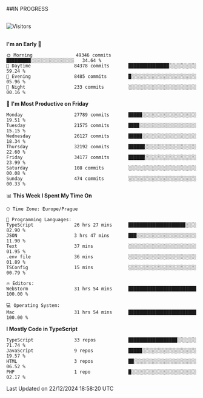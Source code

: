 ##IN PROGRESS
##
![Visitors](https://komarev.com/ghpvc/?username=petrbui&style=for-the-badge&label=Visitors+👀)



##
<!--
[![My GitHub stats](https://github-readme-stats.vercel.app/api?username=petrbui&theme=github_dark)](https://github.com/anuraghazra/github-readme-stats)

[![My wakatime stats](https://github-readme-stats.vercel.app/api/wakatime?username=petrbui&theme=github_dark)](https://github.com/anuraghazra/github-readme-stats)
-->
<!--START_SECTION:waka-->
**I'm an Early 🐤** 

```text
🌞 Morning                49346 commits       █████████░░░░░░░░░░░░░░░░   34.64 % 
🌆 Daytime                84378 commits       ███████████████░░░░░░░░░░   59.24 % 
🌃 Evening                8485 commits        █░░░░░░░░░░░░░░░░░░░░░░░░   05.96 % 
🌙 Night                  233 commits         ░░░░░░░░░░░░░░░░░░░░░░░░░   00.16 % 
```
📅 **I'm Most Productive on Friday** 

```text
Monday                   27789 commits       █████░░░░░░░░░░░░░░░░░░░░   19.51 % 
Tuesday                  21575 commits       ████░░░░░░░░░░░░░░░░░░░░░   15.15 % 
Wednesday                26127 commits       █████░░░░░░░░░░░░░░░░░░░░   18.34 % 
Thursday                 32192 commits       ██████░░░░░░░░░░░░░░░░░░░   22.60 % 
Friday                   34177 commits       ██████░░░░░░░░░░░░░░░░░░░   23.99 % 
Saturday                 108 commits         ░░░░░░░░░░░░░░░░░░░░░░░░░   00.08 % 
Sunday                   474 commits         ░░░░░░░░░░░░░░░░░░░░░░░░░   00.33 % 
```


📊 **This Week I Spent My Time On** 

```text
🕑︎ Time Zone: Europe/Prague

💬 Programming Languages: 
TypeScript               26 hrs 27 mins      █████████████████████░░░░   82.90 % 
JSON                     3 hrs 47 mins       ███░░░░░░░░░░░░░░░░░░░░░░   11.90 % 
Text                     37 mins             ░░░░░░░░░░░░░░░░░░░░░░░░░   01.95 % 
.env file                36 mins             ░░░░░░░░░░░░░░░░░░░░░░░░░   01.89 % 
TSConfig                 15 mins             ░░░░░░░░░░░░░░░░░░░░░░░░░   00.79 % 

🔥 Editors: 
WebStorm                 31 hrs 54 mins      █████████████████████████   100.00 % 

💻 Operating System: 
Mac                      31 hrs 54 mins      █████████████████████████   100.00 % 
```

**I Mostly Code in TypeScript** 

```text
TypeScript               33 repos            ██████████████████░░░░░░░   71.74 % 
JavaScript               9 repos             █████░░░░░░░░░░░░░░░░░░░░   19.57 % 
HTML                     3 repos             ██░░░░░░░░░░░░░░░░░░░░░░░   06.52 % 
PHP                      1 repo              █░░░░░░░░░░░░░░░░░░░░░░░░   02.17 % 
```




 Last Updated on 22/12/2024 18:58:20 UTC
<!--END_SECTION:waka-->
